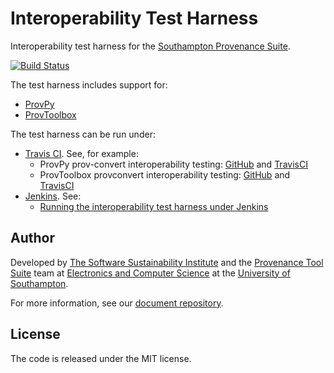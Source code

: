 # Interoperability Test Harness

Interoperability test harness for the [Southampton Provenance Suite](https://provenance.ecs.soton.ac.uk).

[![Build Status](https://travis-ci.org/mikej888/provtoolsuite-interop-test-harness.svg)](https://travis-ci.org/mikej888/provtoolsuite-interop-test-harness)

The test harness includes support for:

* [ProvPy](https://github.com/trungdong/prov)
* [ProvToolbox](https://github.com/lucmoreau/ProvToolbox)

The test harness can be run under:

* [Travis CI](https://travis-ci.org). See, for example:
  - ProvPy prov-convert interoperability testing: [GitHub](https://github.com/mikej888/provtoolsuite-provpy-interop-job) and [TravisCI](https://travis-ci.org/mikej888/provtoolsuite-provpy-interop-job)
  - ProvToolbox provconvert interoperability testing: [GitHub](https://github.com/mikej888/provtoolsuite-provtoolbox-interop-job) and [TravisCI](https://travis-ci.org/mikej888/provtoolsuite-provtoolbox-interop-job)
* [Jenkins](https://jenkins-ci.org). See:
  - [Running the interoperability test harness under Jenkins](./Jenkins.md)

## Author

Developed by [The Software Sustainability Institute](http://www.software.ac.uk>) and the [Provenance Tool Suite](http://provenance.ecs.soton.ac.uk/) team at [Electronics and Computer Science](http://www.ecs.soton.ac.uk) at the [University of Southampton](http://www.soton.ac.uk).

For more information, see our [document repository](https://github.com/prov-suite/ssi-consultancy/).

## License

The code is released under the MIT license.
